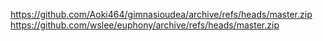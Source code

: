 https://github.com/Aoki464/gimnasioudea/archive/refs/heads/master.zip
https://github.com/wslee/euphony/archive/refs/heads/master.zip
